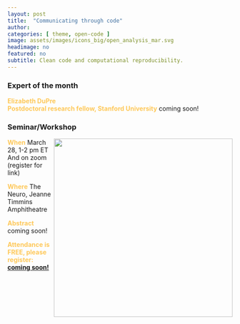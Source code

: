 ```yaml
---
layout: post
title:  "Communicating through code"
author: 
categories: [ theme, open-code ]
image: assets/images/icons_big/open_analysis_mar.svg
headimage: no
featured: no
subtitle: Clean code and computational reproducibility.
---
```

<style>
orange {
  color: rgba(254, 200, 89, 1);
  font-weight: bold;
}
</style>
<!-- ![](../assets/images/video_screenshots/click-to-see-video.png) -->

<!-- [![](../assets/images/video_screenshots/2023-10-05_osoh_ko_oct-video-screenshot.png)](https://www.youtube.com/watch?v=OHxnwzOKqHM&list=PL4IAzeXaocvx2rSfU1YCuTN3SmnOMqOz3&index=4) -->


### Expert of the month
<orange>Elizabeth DuPre <br>Postdoctoral research fellow, Stanford University</orange>
coming soon!

### Seminar/Workshop
<img align="right" width="400" src="{{site.baseurl}}/assets/images/monthly_posters/2024-02-06_osoh_ko_feb-poster-portrait.svg">
<orange>When</orange>
March 28, 1-2 pm ET
And on zoom (register for link)

<orange>Where</orange>
The Neuro, Jeanne Timmins Amphitheatre

<orange>Abstract</orange>
coming soon!

<orange>Attendance is FREE, please register:</orange> 
**[coming soon!]()**
